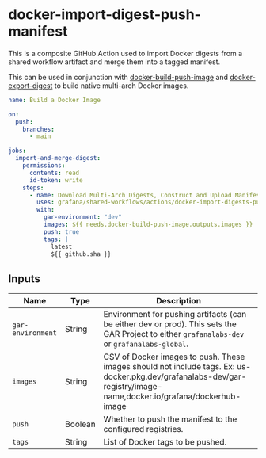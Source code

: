# docker-import-digest-push-manifest

This is a composite GitHub Action used to import Docker digests from a shared workflow artifact and merge them into a
tagged manifest.

This can be used in conjunction with [docker-build-push-image] and [docker-export-digest] to build
native multi-arch Docker images.

[docker/build-push-action]: https://github.com/docker/build-push-action
[docker-build-push-image]: ../docker-build-push-image/README.md
[docker-export-digest]: ../docker-export-digest/README.md
[docker-import-digests-push-manifest]: ../docker-import-digests-push-manifest/README.md

<!-- x-release-please-start-version -->

```yaml
name: Build a Docker Image

on:
  push:
    branches:
      - main

jobs:
  import-and-merge-digest:
    permissions:
      contents: read
      id-token: write
    steps:
      - name: Download Multi-Arch Digests, Construct and Upload Manifest
        uses: grafana/shared-workflows/actions/docker-import-digests-push-manifest@docker-import-digests-push-manifest/v0.1.0
        with:
          gar-environment: "dev"
          images: ${{ needs.docker-build-push-image.outputs.images }}
          push: true
          tags: |
            latest
            ${{ github.sha }}
```

<!-- x-release-please-end-version -->

## Inputs

| Name              | Type    | Description                                                                                                                                                         |
| ----------------- | ------- | ------------------------------------------------------------------------------------------------------------------------------------------------------------------- |
| `gar-environment` | String  | Environment for pushing artifacts (can be either dev or prod). This sets the GAR Project to either `grafanalabs-dev` or `grafanalabs-global`.                       |
| `images`          | String  | CSV of Docker images to push. These images should not include tags. Ex: us-docker.pkg.dev/grafanalabs-dev/gar-registry/image-name,docker.io/grafana/dockerhub-image |
| `push`            | Boolean | Whether to push the manifest to the configured registries.                                                                                                          |
| `tags`            | String  | List of Docker tags to be pushed.                                                                                                                                   |
